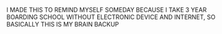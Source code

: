 I MADE THIS TO REMIND MYSELF SOMEDAY BECAUSE
I TAKE 3 YEAR BOARDING SCHOOL WITHOUT
ELECTRONIC DEVICE AND INTERNET, 
SO BASICALLY THIS IS MY BRAIN BACKUP
